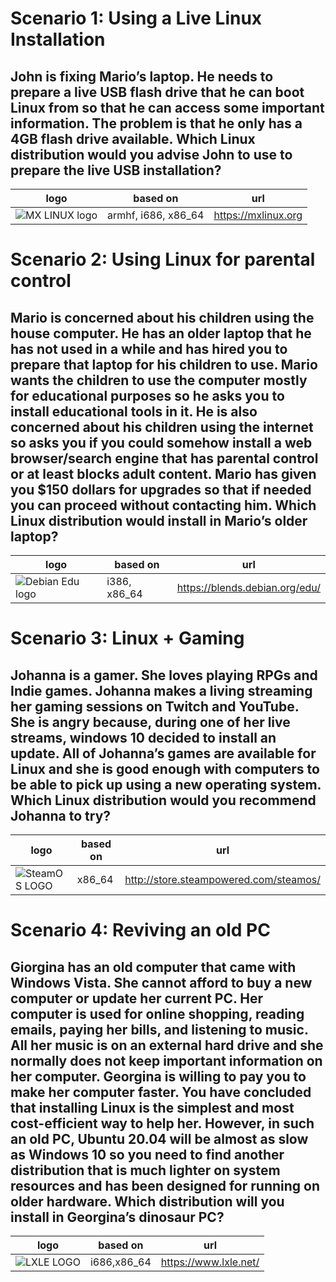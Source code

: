 # Scenario 1: Using a Live Linux Installation

## John is fixing Mario’s laptop. He needs to prepare a live USB flash drive that he can boot Linux from so that he can access some important information. The problem is that he only has a 4GB flash drive available. Which Linux distribution would you advise John to use to prepare the live USB installation?

|   logo  |   based on  |   url  |  
| --- | --- | --- | 
| ![MX LINUX logo](https://distrowatch.com/images/yvzhuwbpy/mx.png) |  armhf, i686, x86_64 | https://mxlinux.org  |   

# Scenario 2: Using Linux for parental control

## Mario is concerned about his children using the house computer. He has an older laptop that he has not used in a while and has hired you to prepare that laptop for his children to use. Mario wants the children to use the computer mostly for educational purposes so he asks you to install educational tools in it. He is also concerned about his children using the internet so asks you if you could somehow install a web browser/search engine that has parental control or at least blocks adult content. Mario has given you $150 dollars for upgrades so that if needed you can proceed without contacting him. Which Linux distribution would install in Mario’s older laptop?

|   logo  |   based on  |   url  |  
| --- | --- | --- | 
| ![Debian Edu logo](https://distrowatch.com/images/yvzhuwbpy/skolelinux.png)  |  i386, x86_64   |  https://blends.debian.org/edu/  |   

# Scenario 3: Linux + Gaming

## Johanna is a gamer. She loves playing RPGs and Indie games. Johanna makes a living streaming her gaming sessions on Twitch and YouTube. She is angry because, during one of her live streams, windows 10 decided to install an update. All of Johanna’s games are available for Linux and she is good enough with computers to be able to pick up using a new operating system. Which Linux distribution would you recommend Johanna to try?

|   logo  |   based on  |   url  |  
| --- | --- | --- | 
|  ![SteamOS LOGO](https://distrowatch.com/images/yvzhuwbpy/steamos.png)|  x86_64 |   http://store.steampowered.com/steamos/  |   

# Scenario 4: Reviving an old PC

## Giorgina has an old computer that came with Windows Vista. She cannot afford to buy a new computer or update her current PC. Her computer is used for online shopping, reading emails, paying her bills, and listening to music. All her music is on an external hard drive and she normally does not keep important information on her computer. Georgina is willing to pay you to make her computer faster. You have concluded that installing Linux is the simplest and most cost-efficient way to help her. However, in such an old PC, Ubuntu 20.04 will be almost as slow as Windows 10 so you need to find another distribution that is much lighter on system resources and has been designed for running on older hardware. Which distribution will you install in Georgina’s dinosaur PC?
|   logo  |   based on  |   url  |  
| --- | --- | --- | 
|  ![LXLE LOGO](https://distrowatch.com/images/yvzhuwbpy/lxle.png)|  i686,x86_64 | https://www.lxle.net/ |   
